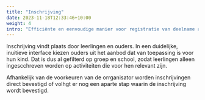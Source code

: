 ```yaml
---
title: "Inschrijving"
date: 2023-11-18T12:33:46+10:00
weight: 4
intro: "Efficiënte en eenvoudige manier voor registratie van deelname aan activiteiten met aandacht voor leerling-specifieke aspecten."
---
```


Inschrijving vindt plaats door leerlingen en ouders. In een duidelijke, inuitieve interface kiezen ouders uit het aanbod dat van toepassing is voor hun kind. Dat is dus al gefilterd op groep en school, zodat leerlingen alleen ingescchreven worden op activiteiten die voor hen relevant zijn.

Afhankelijk van de voorkeuren van de orrganisator worden inschrijvingen direct bevestigd of volhgt er nog een aparte stap waarin de inschrijving wordt bevestigd.
